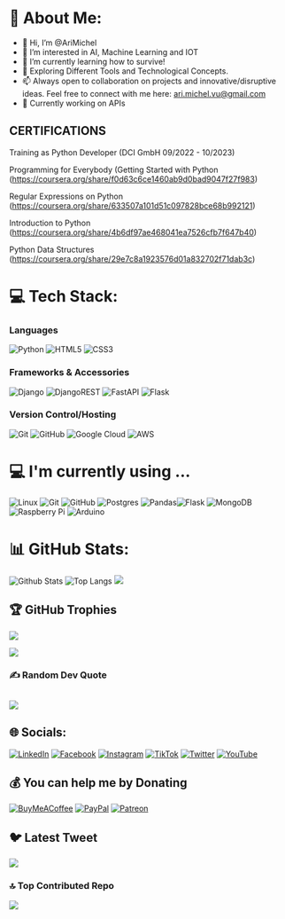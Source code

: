 # 💫 About Me:

- 👋 Hi, I’m @AriMichel
- 👀 I’m interested in AI, Machine Learning and IOT
- 🌱 I’m currently learning how to survive!
- 💞️ Exploring Different Tools and Technological Concepts.
- 📫 Always open to collaboration on projects and innovative/disruptive ideas. Feel free to connect with me here: ari.michel.vu@gmail.com
- 🔭 Currently working on APIs<br>

## CERTIFICATIONS

Training as Python Developer (DCI GmbH 09/2022 - 10/2023)

Programming for Everybody (Getting Started with Python (https://coursera.org/share/f0d63c6ce1460ab9d0bad9047f27f983)

Regular Expressions on Python (https://coursera.org/share/633507a101d51c097828bce68b992121)

Introduction to Python (https://coursera.org/share/4b6df97ae468041ea7526cfb7f647b40)

Python Data Structures (https://coursera.org/share/29e7c8a1923576d01a832702f71dab3c)



# 💻 Tech Stack:
### Languages  
![Python](https://img.shields.io/badge/-Python-black?style=for-the-badge&logo=Python) 
![HTML5](https://img.shields.io/badge/-HTML5-E34F26?style=for-the-badge&logo=html5&logoColor=white) 
![CSS3](https://img.shields.io/badge/-CSS3-1572B6?style=for-the-badge&logo=css3) 

### Frameworks & Accessories  
![Django](https://img.shields.io/badge/django-%23092E20.svg?style=for-the-badge&logo=django&logoColor=white)
![DjangoREST](https://img.shields.io/badge/DJANGO-REST-ff1709?style=for-the-badge&logo=django&logoColor=white&color=ff1709&labelColor=gray) 
![FastAPI](https://img.shields.io/badge/FastAPI-005571?style=for-the-badge&logo=fastapi) 
![Flask](https://img.shields.io/badge/flask-%23000.svg?style=for-the-badge&logo=flask&logoColor=white)

### Version Control/Hosting  
![Git](https://img.shields.io/badge/-Git-black?style=for-the-badge&logo=git)
![GitHub](https://img.shields.io/badge/-GitHub-181717?style=for-the-badge&logo=github)
![Google Cloud](https://img.shields.io/badge/Google%20Cloud-%234285F4.svg?style=for-the-badge&logo=google-cloud&logoColor=white)
![AWS](https://img.shields.io/badge/AWS-%23FF9900.svg?style=for-the-badge&logo=amazon-aws&logoColor=white) 

# 💻 I'm currently using ... 
![Linux]( https://img.shields.io/badge/-Linux-FCC624?style=for-the-badge&logo=linux&logoColor=black)
![Git](https://img.shields.io/badge/git-%23F05033.svg?style=for-the-badge&logo=git&logoColor=white)
![GitHub](https://img.shields.io/badge/github-%23121011.svg?style=for-the-badge&logo=github&logoColor=white)
![Postgres](https://img.shields.io/badge/postgres-%23316192.svg?style=for-the-badge&logo=postgresql&logoColor=white)
![Pandas](https://img.shields.io/badge/pandas-%23150458.svg?style=for-the-badge&logo=pandas&logoColor=white)![Flask](https://img.shields.io/badge/flask-%23000.svg?style=for-the-badge&logo=flask&logoColor=white)
![MongoDB](https://img.shields.io/badge/MongoDB-%234ea94b.svg?style=for-the-badge&logo=mongodb&logoColor=white)
![Raspberry Pi](https://img.shields.io/badge/-Raspberry%20Pi-C51A4A?style=flat-square&logo=Raspberry-Pi)
![Arduino](https://img.shields.io/badge/Arduino_IDE-00979D?style=flat-square&logo=appveyor&logo=arduino&logoColor=white)

# 📊 GitHub Stats:
![Github Stats](https://github-readme-stats.vercel.app/api?username=AriMichel&count_private=true&theme=dark&show_icons=true&include_all_commits=true)
![Top Langs](https://github-readme-stats.vercel.app/api/top-langs/?username=AriMichel&theme=dark&hide=TeX&layout=compact) 
![](https://github-readme-streak-stats.herokuapp.com/?user=AriMichel&theme=dark&hide_border=false)<br/>
 <!--- https://ileriayo.github.io/markdown-badges/ --->



## 🏆 GitHub Trophies
![](https://github-profile-trophy.vercel.app/?username=AriMichel&theme=radical&no-frame=false&no-bg=true&margin-w=4)



[![](https://visitcount.itsvg.in/api?id=AriMichel&icon=0&color=3)](https://visitcount.itsvg.in)

### ✍️ Random Dev Quote
![](https://quotes-github-readme.vercel.app/api?type=horizontal&theme=radical)
---

## 🌐 Socials:
[![LinkedIn](https://img.shields.io/badge/LinkedIn-%230077B5.svg?logo=linkedin&logoColor=white)](https://www.linkedin.com/in/ari-vazquez-uribe-93abb0212/)
[![Facebook](https://img.shields.io/badge/Facebook-%231877F2.svg?logo=Facebook&logoColor=white)](https://facebook.com/AriMichel) 
[![Instagram](https://img.shields.io/badge/Instagram-%23E4405F.svg?logo=Instagram&logoColor=white)](https://instagram.com/AriMichel) 
[![TikTok](https://img.shields.io/badge/TikTok-%23000000.svg?logo=TikTok&logoColor=white)](https://tiktok.com/@AriMichel) 
[![Twitter](https://img.shields.io/badge/Twitter-%231DA1F2.svg?logo=Twitter&logoColor=white)](https://twitter.com/AriMichel) 
[![YouTube](https://img.shields.io/badge/YouTube-%23FF0000.svg?logo=YouTube&logoColor=white)](https://youtube.com/@AriMichel)

## 💰 You can help me by Donating
[![BuyMeACoffee](https://img.shields.io/badge/Buy%20Me%20a%20Coffee-ffdd00?style=for-the-badge&logo=buy-me-a-coffee&logoColor=black)](https://buymeacoffee.com/AriMichel) 
[![PayPal](https://img.shields.io/badge/PayPal-00457C?style=for-the-badge&logo=paypal&logoColor=white)](https://paypal.me/AriMichel) 
[![Patreon](https://img.shields.io/badge/Patreon-F96854?style=for-the-badge&logo=patreon&logoColor=white)](https://patreon.com/AriMichel) 

## 🐦 Latest Tweet
[![](https://gtce.itsvg.in/api?username=arimichel_V)](https://github.com/VishwaGauravIn/github-twitter-card-embed)

### 🔝 Top Contributed Repo
![](https://github-contributor-stats.vercel.app/api?username=AriMichel&limit=5&theme=matrix&combine_all_yearly_contributions=true)






